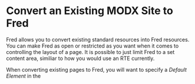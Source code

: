# Convert an Existing MODX Site to Fred

Fred allows you to convert existing standard resources into Fred resources. You can make Fred as open or restricted as you want when it comes to controlling the layout of a page. It is possible to just limit Fred to a set content area, similiar to how you would use an RTE currently.

When converting existing pages to Fred, you will want to specify a *Default Element* in the 